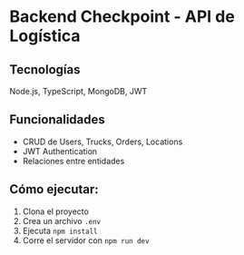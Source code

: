 # Backend Checkpoint - API de Logística

## Tecnologías
Node.js, TypeScript, MongoDB, JWT

## Funcionalidades
- CRUD de Users, Trucks, Orders, Locations
- JWT Authentication
- Relaciones entre entidades

## Cómo ejecutar:
1. Clona el proyecto
2. Crea un archivo `.env`
3. Ejecuta `npm install`
4. Corre el servidor con `npm run dev`
